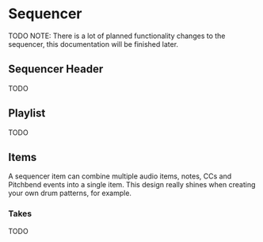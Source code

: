 # Sequencer
TODO
NOTE: There is a lot of planned functionality changes to the sequencer,
this documentation will be finished later.

## Sequencer Header
TODO

## Playlist
TODO

## Items
A sequencer item can combine multiple audio items, notes, CCs and Pitchbend
events into a single item.  This design really shines when creating your
own drum patterns, for example.

### Takes
TODO
